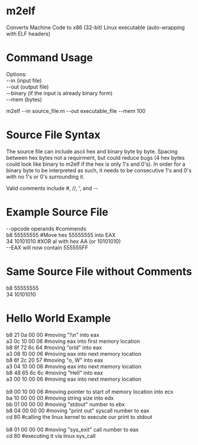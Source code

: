 m2elf
=====

Converts Machine Code to x86 (32-bit) Linux executable (auto-wrapping with ELF headers)

Command Usage
=====
Options:<br>
--in (input file)<br>
--out (output file)<br>
--binary (if the input is already binary form)<br>
--mem (bytes)

m2elf --in source_file.m --out executable_file --mem 100

Source File Syntax
=====
The source file can include ascii hex and binary byte by byte. Spacing between hex bytes not a requirment, but could reduce bugs (4 hex bytes could look like binary to m2elf if the hex is only 1's and 0's). In order for a binary byte to be interpreted as such, it needs to be consecutive 1's and 0's with no 1's or 0's surrounding it.

Valid comments include #, //, ', and --

Example Source File
=====
--opcode   operands  #commends<br>
b8        55555555  #Move hex 55555555 into EAX<br>
34        10101010  #XOR al with hex AA (or 10101010)<br>
--EAX will now contain 555555FF

Same Source File without Comments
=====
b8        55555555<br>
34        10101010<br>

Hello World Example
=====
b8		21 0a 00 00			#moving "!\n" into eax<br>
a3		0c 10 00 06			#moving eax into first memory location<br>
b8 		6f 72 6c 64			#moving "orld" into eax<br>
a3		08 10 00 06			#moving eax into next memory location<br>
b8 		6f 2c 20 57			#moving "o, W" into eax<br>
a3		04 10 00 06			#moving eax into next memory location<br>
b8 		48 65 6c 6c			#moving "Hell" into eax<br>
a3		00 10 00 06			#moving eax into next memory location<br>
<br>
b9  	00 10 00 06			#moving pointer to start of memory location into ecx<br>
ba  	10 00 00 00			#moving string size into edx<br>
bb  	01 00 00 00			#moving "stdout" number to ebx<br>
b8  	04 00 00 00			#moving "print out" syscall number to eax<br>
cd  	80					    #calling the linux kernel to execute our print to stdout<br>
            <br>
b8		01 00 00 00			#moving "sys_exit" call number to eax<br>
cd		80					    #executing it via linux sys_call<br>
